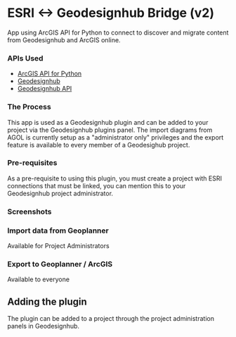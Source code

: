 # ESRI <-> Geodesignhub Bridge (v2)

App using ArcGIS API for Python to connect to discover and migrate content from Geodesignhub and ArcGIS online.

### APIs Used

 - [ArcGIS API for Python](https://developers.arcgis.com/python/)
 - [Geodesignhub](https://www.geodesignhub.com/)
 - [Geodesignhub API](https://www.geodesignhub.com/api/)

### The Process

This app is used as a Geodesignhub plugin and can be added to your project via the Geodesignhub plugins panel. The import diagrams from AGOL is currently setup as a "administrator only" privileges and the export feature is available to every member of a Geodesighub project.

### Pre-requisites
As a pre-requisite to using this plugin, you must create a project with ESRI connections that must be linked, you can mention this to your Geodesignhub project administrator. 

### Screenshots

### Import data from Geoplanner
Available for Project Administrators

### Export to Geoplanner / ArcGIS
Available to everyone

## Adding the plugin

The plugin can be added to a project through the project administration panels in Geodesignhub.

